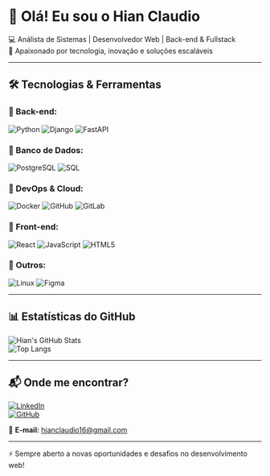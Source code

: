 # 👋 Olá! Eu sou o Hian Claudio

💻 Análista de Sistemas | Desenvolvedor Web | Back-end & Fullstack  
🚀 Apaixonado por tecnologia, inovação e soluções escaláveis  

---

## 🛠️ Tecnologias & Ferramentas

### 🔹 Back-end:
![Python](https://img.shields.io/badge/Python-000?style=for-the-badge&logo=python)
![Django](https://img.shields.io/badge/Django-000?style=for-the-badge&logo=django)
![FastAPI](https://img.shields.io/badge/FastAPI-000?style=for-the-badge&logo=fastapi)

### 🔹 Banco de Dados:
![PostgreSQL](https://img.shields.io/badge/PostgreSQL-000?style=for-the-badge&logo=postgresql)
![SQL](https://img.shields.io/badge/SQL-000?style=for-the-badge&logo=sqlite)

### 🔹 DevOps & Cloud:
![Docker](https://img.shields.io/badge/Docker-000?style=for-the-badge&logo=docker)
![GitHub](https://img.shields.io/badge/GitHub-000?style=for-the-badge&logo=github)
![GitLab](https://img.shields.io/badge/GitLab-000?style=for-the-badge&logo=gitlab)

### 🔹 Front-end:
![React](https://img.shields.io/badge/React-000?style=for-the-badge&logo=react)
![JavaScript](https://img.shields.io/badge/JavaScript-000?style=for-the-badge&logo=javascript)
![HTML5](https://img.shields.io/badge/HTML5-000?style=for-the-badge&logo=html5)

### 🔹 Outros:
![Linux](https://img.shields.io/badge/Linux-000?style=for-the-badge&logo=linux)
![Figma](https://img.shields.io/badge/Figma-000?style=for-the-badge&logo=figma)

---

## 📊 Estatísticas do GitHub
![Hian's GitHub Stats](https://github-readme-stats.vercel.app/api?username=W3SK3RRX&show_icons=true&theme=radical)  
![Top Langs](https://github-readme-stats.vercel.app/api/top-langs/?username=W3SK3RRX&layout=compact&theme=radical)

---

## 📬 Onde me encontrar?
[![LinkedIn](https://img.shields.io/badge/LinkedIn-000?style=for-the-badge&logo=linkedin&logoColor=0A66C2)](https://www.linkedin.com/in/hian-claudio/)  
[![GitHub](https://img.shields.io/badge/GitHub-000?style=for-the-badge&logo=github)](https://github.com/W3SK3RRX)  

📩 **E-mail:** hianclaudio16@gmail.com  

---

⚡ Sempre aberto a novas oportunidades e desafios no desenvolvimento web!  
